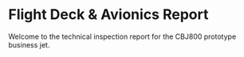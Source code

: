 # Flight Deck & Avionics Report

Welcome to the technical inspection report for the CBJ800 prototype business jet.